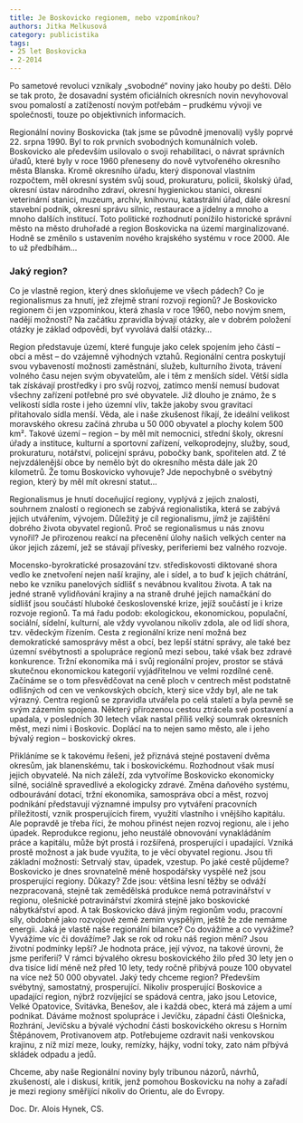 ```yaml
---
title: Je Boskovicko regionem, nebo vzpomínkou?
authors: Jitka Melkusová
category: publicistika
tags:
- 25 let Boskovicka
- 2-2014
---
```


Po sametové revoluci vznikaly „svobodné“ noviny jako houby po dešti. Dělo se tak proto, že dosavadní systém oficiálních okresních novin nevyhovoval svou pomalostí a zatížeností novým potřebám – prudkému vývoji ve společnosti, touze po objektivních informacích.

Regionální noviny Boskovicka (tak jsme se původně jmenovali) vyšly poprvé 22. srpna 1990. Byl to rok prvních svobodných komunálních voleb. Boskovicko ale především usilovalo o svoji rehabilitaci, o návrat správních úřadů, které byly v roce 1960 přeneseny do nově vytvořeného okresního města Blanska. Kromě okresního úřadu, který disponoval vlastním rozpočtem, měl okresní systém svůj soud, prokuraturu, policii, školský úřad, okresní ústav národního zdraví, okresní hygienickou stanici, okresní veterinární stanici, muzeum, archív, knihovnu, katastrální úřad, dále okresní stavební podnik, okresní správu silnic, restaurace a jídelny a mnoho a mnoho dalších institucí. Toto politické rozhodnutí ponížilo historické správní město na město druhořadé a region Boskovicka na území marginalizované.
Hodně se změnilo s ustavením nového krajského systému v roce 2000. Ale to už předbíhám…

### Jaký region?

Co je vlastně region, který dnes skloňujeme ve všech pádech? Co je regionalismus za hnutí, jež zřejmě straní rozvoji regionů? Je Boskovicko regionem či jen vzpomínkou, která zhasla v roce 1960, nebo novým snem, nadějí možností? Na začátku zpravidla bývají otázky, ale v dobrém položení otázky je základ odpovědi, byť vyvolává další otázky…

Region představuje území, které funguje jako celek spojením jeho částí – obcí a měst – do vzájemně výhodných vztahů. Regionální centra poskytují svou vybaveností možnosti zaměstnání, služeb, kulturního života, trávení volného času nejen svým obyvatelům, ale i těm z menších sídel. Větší sídla tak získávají prostředky i pro svůj rozvoj, zatímco menší nemusí budovat všechny zařízení potřebné pro své obyvatele. Již dlouho je známo, že s velikostí sídla roste i jeho územní vliv, takže jakoby svou gravitací přitahovalo sídla menší. Věda, ale i naše zkušenost říkají, že ideální velikost moravského okresu začíná zhruba u 50 000 obyvatel a plochy kolem 500 km². Takové území – region – by měl mít nemocnici, střední školy, okresní úřady a instituce, kulturní a sportovní zařízení, velkoprodejny, služby, soud, prokuraturu, notářství, policejní správu, pobočky bank, spořitelen atd. Z té nejvzdálenější obce by nemělo být do okresního města dále jak 20 kilometrů. Že tomu Boskovicko vyhovuje? Jde nepochybně o svébytný region, který by měl mít okresní statut…

Regionalismus je hnutí doceňující regiony, vyplývá z jejich znalosti, souhrnem znalostí o regionech se zabývá regionalistika, která se zabývá jejich utvářením, vývojem. Důležitý je cíl regionalismu, jímž je zajištění dobrého života obyvatel regionů. Proč se regionalismus u nás znovu vynořil? Je přirozenou reakcí na přecenění úlohy našich velkých center na úkor jejich zázemí, jež se stávají přívesky, periferiemi bez valného rozvoje.

Mocensko-byrokratické prosazování tzv. střediskovosti diktované shora vedlo ke znetvoření nejen naší krajiny, ale i sídel, a to buď k jejich chátrání, nebo ke vzniku panelových sídlišť s nevábnou kvalitou života. A tak na jedné straně vylidňování krajiny a na straně druhé jejich namačkání do sídlišť jsou součástí hluboké československé krize, jejíž součástí je i krize rozvoje regionů. Ta má řadu podob: ekologickou, ekonomickou, populační, sociální, sídelní, kulturní, ale vždy vyvolanou nikoliv zdola, ale od lidí shora, tzv. vědeckým řízením.
Cesta z regionální krize není možná bez demokratické samosprávy měst a obcí, bez lepší státní správy, ale také bez územní svébytnosti a spolupráce regionů mezi sebou, také však bez zdravé konkurence. Tržní ekonomika má i svůj regionální projev, prostor se stává skutečnou ekonomickou kategorií vyjádřitelnou ve velmi rozdílné ceně. Začínáme se o tom přesvědčovat na ceně ploch v centrech měst podstatně odlišných od cen ve venkovských obcích, který sice vždy byl, ale ne tak výrazný. Centra regionů se zpravidla utvářela po celá staletí a byla pevně se svým zázemím spojena. Některý přirozenou cestou ztrácela své postavení a upadala, v posledních 30 letech však nastal příliš velký soumrak okresních měst, mezi nimi i Boskovic. Doplácí na to nejen samo město, ale i jeho bývalý region – boskovický okres.

Přikláníme se k takovému řešeni, jež přiznává stejné postavení dvěma okresům, jak blanenskému, tak i boskovickému. Rozhodnout však musí jejich obyvatelé. Na nich záleží, zda vytvoříme Boskovicko ekonomicky silné, sociálně spravedlivé a ekologicky zdravé. Změna daňového systému, odbourávání dotací, tržní ekonomika, samospráva obcí a měst, rozvoj podnikání představují významné impulsy pro vytváření pracovních příležitostí, vznik prosperujících firem, využití vlastního i vnějšího kapitálu. Ale popravdě je třeba říci, že mohou přinést nejen rozvoj regionu, ale i jeho úpadek. Reprodukce regionu, jeho neustálé obnovování vynakládáním práce a kapitálu, může být prostá i rozšířená, prosperující i upadající. Vzniká prostě možnost a jak bude využita, to je věcí obyvatel regionu. Jsou tři základní možnosti: Setrvalý stav, úpadek, vzestup. Po jaké cestě půjdeme?
Boskovicko je dnes srovnatelně méně hospodářsky vyspělé než jsou prosperující regiony. Důkazy? Zde jsou: většina lesní těžby se odváží nezpracovaná, stejně tak zemědělská produkce nemá potravinářství v regionu, olešnické potravinářství zkomírá stejně jako boskovické nábytkářství apod. A tak Boskovicko dává jiným regionům vodu, pracovní síly, obdobně jako rozvojové země zemím vyspělým, ještě že zde nemáme energii. Jaká je vlastě naše regionální bilance? Co dovážíme a co vyvážíme? Vyvážíme víc či dovážíme? Jak se rok od roku náš region mění? Jsou životní podmínky lepší? Je hodnota práce, její vývoz, na takové úrovni, že jsme periferií? V rámci bývalého okresu boskovického žilo před 30 lety jen o dva tisíce lidí méně než před 10 lety, tedy ročně přibývá pouze 100 obyvatel na více než 50 000 obyvatel.
Jaký tedy chceme region? Především svébytný, samostatný, prosperující. Nikoliv prosperující Boskovice a upadající region, nýbrž rozvíjející se spádová centra, jako jsou Letovice, Velké Opatovice, Svitávka, Benešov, ale i každá obec, která má zájem a umí podnikat. Dáváme možnost spolupráce i Jevíčku, západní části Olešnicka, Rozhrání, Jevíčsku a bývalé východní části boskovického okresu s Horním Štěpánovem, Protivanovem atp. Potřebujeme ozdravit naši venkovskou krajinu, z níž mizí meze, louky, remízky, hájky, vodní toky, zato nám přbývá skládek odpadu a jedů.

Chceme, aby naše Regionální noviny byly tribunou názorů, návrhů, zkušeností, ale i diskusí, kritik, jenž pomohou Boskovicku na nohy a zařadí je mezi regiony směřijící nikoliv do Orientu, ale do Evropy.

Doc. Dr. Alois Hynek, CS.
